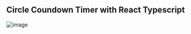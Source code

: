 ## Circle Coundown Timer with React Typescript

![image](https://user-images.githubusercontent.com/56663780/132092243-6608e7c2-9e43-4fcb-bc37-811a7b13981f.png)

